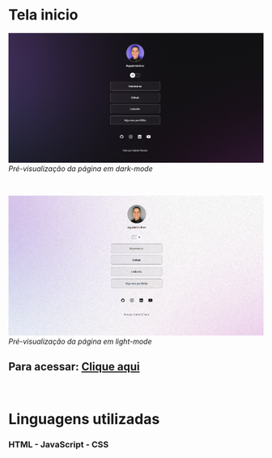# Tela inicio


![Logo do Markdown](./assets/tela-inicio.png)
*Pré-visualização da página em dark-mode*

&nbsp;
&nbsp;
&nbsp;


![Logo do Markdown](./assets/tela-inicio-light.png)
*Pré-visualização da página em light-mode*

## Para acessar: [Clique aqui](https://gaabrieloliver.github.io/tela-inicio/)

&nbsp;
&nbsp;
&nbsp;

# Linguagens utilizadas

### HTML - JavaScript - CSS